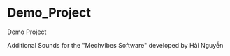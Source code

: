 # Demo_Project
Demo Project

Additional Sounds for the "Mechvibes Software" developed by Hải Nguyễn

